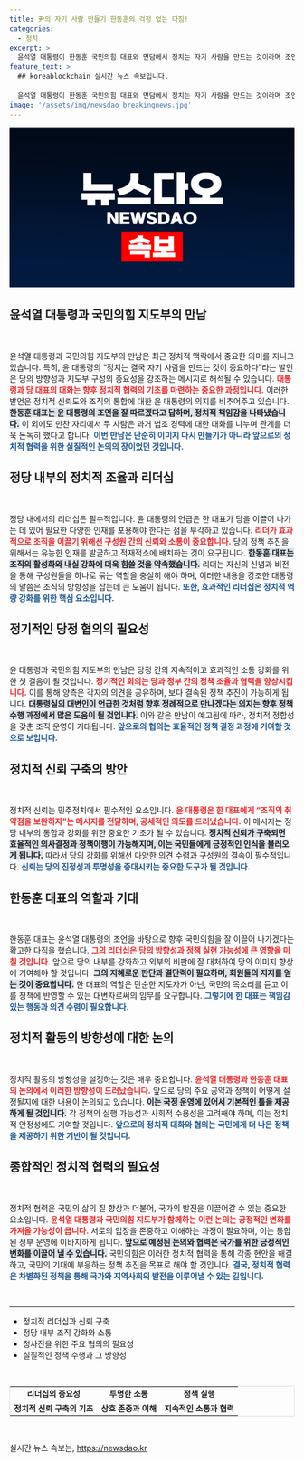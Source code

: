 ```yaml
---
title: 尹의 자기 사람 만들기 한동훈의 걱정 없는 다짐!
categories:
  - 정치
excerpt: >
  윤석열 대통령이 한동훈 국민의힘 대표와 면담에서 정치는 자기 사람을 만드는 것이라며 조언을 아끼지 않았다. 두 사람은 당정 협력을 논의하며 향후 만남을 기약했으며, 애정 어린 대화 속에서 화기애애한 분위기를 이어갔다.
feature_text: >
  ## koreablockchain 실시간 뉴스 속보입니다.

  윤석열 대통령이 한동훈 국민의힘 대표와 면담에서 정치는 자기 사람을 만드는 것이라며 조언을 아끼지 않았다. 두 사람은 당정 협력을 논의하며 향후 만남을 기약했으며, 애정 어린 대화 속에서 화기애애한 분위기를 이어갔다.
image: '/assets/img/newsdao_breakingnews.jpg'
---
```


<p><img src="/assets/img/newsdao_breakingnews.jpg" alt="koreablockchain 속보" /></p>

<h2 data-ke-size="size26">윤석열 대통령과 국민의힘 지도부의 만남</h2>

<p data-ke-size="size16">&nbsp;</p>

<p data-ke-size="size16">윤석열 대통령과 국민의힘 지도부의 만남은 최근 정치적 맥락에서 중요한 의미를 지니고 있습니다. 특히, 윤 대통령의 “정치는 결국 자기 사람을 만드는 것이 중요하다”라는 발언은 당의 방향성과 지도부 구성의 중요성을 강조하는 메시지로 해석될 수 있습니다. <b><span style="color: #ee2323;">대통령과 당 대표의 대화는 향후 정치적 협력의 기초를 마련하는 중요한 과정입니다.</span></b> 이러한 발언은 정치적 신뢰도와 조직의 통합에 대한 윤 대통령의 의지를 비추어주고 있습니다. <b><span style="background-color: #21538527;">한동훈 대표는 윤 대통령의 조언을 잘 따르겠다고 답하며, 정치적 책임감을 나타냈습니다.</span></b> 이 외에도 만찬 자리에서 두 사람은 과거 법조 경력에 대한 대화를 나누며 관계를 더욱 돈독히 했다고 합니다. <b><span style="color: #1a5490;">이번 만남은 단순히 이미지 다시 만들기가 아니라 앞으로의 정치적 협력을 위한 실질적인 논의의 장이었던 것입니다.</span></b></p>

<h2 data-ke-size="size26">정당 내부의 정치적 조율과 리더십</h2>

<p data-ke-size="size16">&nbsp;</p>

<p data-ke-size="size16">정당 내에서의 리더십은 필수적입니다. 윤 대통령의 언급은 한 대표가 당을 이끌어 나가는 데 있어 필요한 다양한 인재를 포용해야 한다는 점을 부각하고 있습니다. <b><span style="color: #ee2323;">리더가 효과적으로 조직을 이끌기 위해선 구성원 간의 신뢰와 소통이 중요합니다.</span></b> 당의 정책 추진을 위해서는 유능한 인재를 발굴하고 적재적소에 배치하는 것이 요구됩니다. <b><span style="background-color: #21538527;">한동훈 대표는 조직의 활성화와 내실 강화에 더욱 힘쓸 것을 약속했습니다.</span></b> 리더는 자신의 신념과 비전을 통해 구성원들을 하나로 묶는 역할을 충실히 해야 하며, 이러한 내용을 강조한 대통령의 말씀은 조직의 방향성을 잡는데 큰 도움이 됩니다. <b><span style="color: #1a5490;">또한, 효과적인 리더십은 정치적 역량 강화를 위한 핵심 요소입니다.</span></b></p>

<h2 data-ke-size="size26">정기적인 당정 협의의 필요성</h2>

<p data-ke-size="size16">&nbsp;</p>

<p data-ke-size="size16">윤 대통령과 국민의힘 지도부의 만남은 당정 간의 지속적이고 효과적인 소통 강화를 위한 첫 걸음이 될 것입니다. <b><span style="color: #ee2323;">정기적인 회의는 당과 정부 간의 정책 조율과 협력을 향상시킵니다.</span></b> 이를 통해 양측은 각자의 의견을 공유하며, 보다 결속된 정책 추진이 가능하게 됩니다. <b><span style="background-color: #21538527;">대통령실의 대변인이 언급한 것처럼 향후 정례적으로 만나겠다는 의지는 향후 정책 수행 과정에서 많은 도움이 될 것입니다.</span></b> 이와 같은 만남이 예고됨에 따라, 정치적 정합성을 갖춘 조직 운영이 기대됩니다. <b><span style="color: #1a5490;">앞으로의 협의는 효율적인 정책 결정 과정에 기여할 것으로 보입니다.</span></b></p>

<h2 data-ke-size="size26">정치적 신뢰 구축의 방안</h2>

<p data-ke-size="size16">&nbsp;</p>

<p data-ke-size="size16">정치적 신뢰는 민주정치에서 필수적인 요소입니다. <b><span style="color: #ee2323;">윤 대통령은 한 대표에게 “조직의 취약점을 보완하자”는 메시지를 전달하며, 공세적인 의도를 드러냈습니다.</span></b> 이 메시지는 정당 내부의 통합과 강화를 위한 중요한 기초가 될 수 있습니다. <b><span style="background-color: #21538527;">정치적 신뢰가 구축되면 효율적인 의사결정과 정책이행이 가능해지며, 이는 국민들에게 긍정적인 인식을 불러오게 됩니다.</span></b> 따라서 당의 강화를 위해선 다양한 의견 수렴과 구성원의 결속이 필수적입니다. <b><span style="color: #1a5490;">신뢰는 당의 진정성과 투명성을 증대시키는 중요한 도구가 될 것입니다.</span></b></p>

<h2 data-ke-size="size26">한동훈 대표의 역할과 기대</h2>

<p data-ke-size="size16">&nbsp;</p>

<p data-ke-size="size16">한동훈 대표는 윤석열 대통령의 조언을 바탕으로 향후 국민의힘을 잘 이끌어 나가겠다는 확고한 다짐을 했습니다. <b><span style="color: #ee2323;">그의 리더십은 당의 방향성과 정책 실현 가능성에 큰 영향을 미칠 것입니다.</span></b> 앞으로 당의 내부를 강화하고 외부의 비판에 잘 대처하여 당의 이미지 향상에 기여해야 할 것입니다. <b><span style="background-color: #21538527;">그의 지혜로운 판단과 결단력이 필요하며, 회원들의 지지를 얻는 것이 중요합니다.</span></b> 한 대표의 역할은 단순한 지도자가 아닌, 국민의 목소리를 듣고 이를 정책에 반영할 수 있는 대변자로써의 임무를 요구합니다. <b><span style="color: #1a5490;">그렇기에 한 대표는 책임감 있는 행동과 의견 수렴이 필요합니다.</span></b></p>

<h2 data-ke-size="size26">정치적 활동의 방향성에 대한 논의</h2>

<p data-ke-size="size16">&nbsp;</p>

<p data-ke-size="size16">정치적 활동의 방향성을 설정하는 것은 매우 중요합니다. <b><span style="color: #ee2323;">윤석열 대통령과 한동훈 대표의 논의에서 이러한 방향성이 드러났습니다.</span></b> 앞으로 당의 주요 공약과 정책이 어떻게 설정될지에 대한 내용이 논의되고 있습니다. <b><span style="background-color: #21538527;">이는 국정 운영에 있어서 기본적인 틀을 제공하게 될 것입니다.</span></b> 각 정책의 실행 가능성과 사회적 수용성을 고려해야 하며, 이는 정치적 안정성에도 기여할 것입니다. <b><span style="color: #1a5490;">앞으로의 정치적 대화와 협의는 국민에게 더 나은 정책을 제공하기 위한 기반이 될 것입니다.</span></b></p>

<h2 data-ke-size="size26">종합적인 정치적 협력의 필요성</h2>

<p data-ke-size="size16">&nbsp;</p>

<p data-ke-size="size16">정치적 협력은 국민의 삶의 질 향상과 더불어, 국가의 발전을 이끌어갈 수 있는 중요한 요소입니다. <b><span style="color: #ee2323;">윤석열 대통령과 국민의힘 지도부가 함께하는 이런 논의는 긍정적인 변화를 가져올 가능성이 큽니다.</span></b> 서로의 입장을 존중하고 이해하는 과정이 필요하며, 이는 통합된 정부 운영에 이바지하게 됩니다. <b><span style="background-color: #21538527;">앞으로 예정된 논의와 협력은 국가를 위한 긍정적인 변화를 이끌어 낼 수 있습니다.</span></b> 국민의힘은 이러한 정치적 협력을 통해 각종 현안을 해결하고, 국민의 기대에 부응하는 정책 추진을 목표로 해야 할 것입니다. <b><span style="color: #1a5490;">결국, 정치적 협력은 차별화된 정책을 통해 국가와 지역사회의 발전을 이루어낼 수 있는 길입니다.</span></b></p>

<p><br>
<hr></p>

<ul>
    <li>정치적 리더십과 신뢰 구축</li>
    <li>정당 내부 조직 강화와 소통</li>
    <li>청사진을 위한 주요 협의의 필요성</li>
    <li>실질적인 정책 수행과 그 방향성</li>
</ul>

<p><br></p>

<table style="width: 100%; border: 1px solid #ddd;">
    <tr>
        <td style="text-align: center; height: 17px;"><b>리더십의 중요성</b></td>
        <td style="text-align: center; height: 17px;"><b>투명한 소통</b></td>
        <td style="text-align: center; height: 17px;"><b>정책 실행</b></td>
    </tr>
    <tr>
        <td style="text-align: center; height: 17px;"><b>정치적 신뢰 구축의 기초</b></td>
        <td style="text-align: center; height: 17px;"><b>상호 존중과 이해</b></td>
        <td style="text-align: center; height: 17px;"><b>지속적인 소통과 협력</b></td>
    </tr>
</table>

<p data-ke-size="size16">&nbsp;</p>
실시간 뉴스 속보는, <a href="https://newsdao.kr" rel="dofollow">https://newsdao.kr</a>


